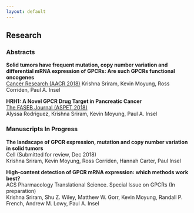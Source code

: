 ```yaml
---
layout: default
---
```


## Research

### Abstracts

**Solid tumors have frequent mutation, copy number variation and differential mRNA expression of GPCRs: Are such
GPCRs functional oncogenes**  
[Cancer Research (AACR 2018)](http://cancerres.aacrjournals.org/content/78/13_Supplement/3293.short)
Krishna Sriram, Kevin Moyung, Ross Corriden, Paul A. Insel

**HRH1: A Novel GPCR Drug Target in Pancreatic Cancer**  
[The FASEB Journal (ASPET 2018)](https://www.fasebj.org/doi/abs/10.1096/fasebj.2018.32.1_supplement.695.1)  
Alyssa Rodriguez, Krishna Sriram, Kevin Moyung, Paul A. Insel  

### Manuscripts In Progress

**The landscape of GPCR expression, mutation and copy number variation in solid tumors**  
Cell (Submitted for review, Dec 2018)  
Krishna Sriram, Kevin Moyung, Ross Corriden, Hannah Carter, Paul Insel  

**High-content detection of GPCR mRNA expression: which methods work best?**  
ACS Pharmacology Translational Science. Special Issue on GPCRs (In preparation)  
Krishna Sriram, Shu Z. Wiley, Matthew W. Gorr, Kevin Moyung, Randall P. French, Andrew M. Lowy, Paul A. Insel  
